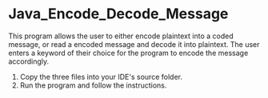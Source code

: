 # Java_Encode_Decode_Message
This program allows the user to either encode plaintext into a coded message, or read a encoded message and decode it into plaintext. The user enters a keyword of their choice for the program to encode the message accordingly.

1) Copy the three files into your IDE's source folder.
2) Run the program and follow the instructions.
